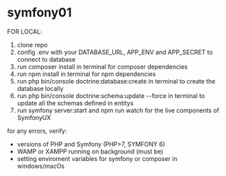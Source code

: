 # symfony01
FOR LOCAL:
1) clone repo
5) config .env with your DATABASE_URL, APP_ENV and APP_SECRET to connect to database
2) run composer install in terminal for composer dependencies
3) run npm install in terminal for npm dependencies
4) run php bin/console doctrine:database:create in terminal to create the database locally
5) run php bin/console doctrine:schema:update --force in terminal to update all the schemas defined in entitys
6) run symfony server:start and npm run watch for the live components of SymfonyUX

for any errors, verify:
- versions of PHP and Symfony (PHP>7, SYMFONY 6)
- WAMP or XAMPP running on background (must be)
- setting enviroment variables for symfony or composer in windows/macOs
